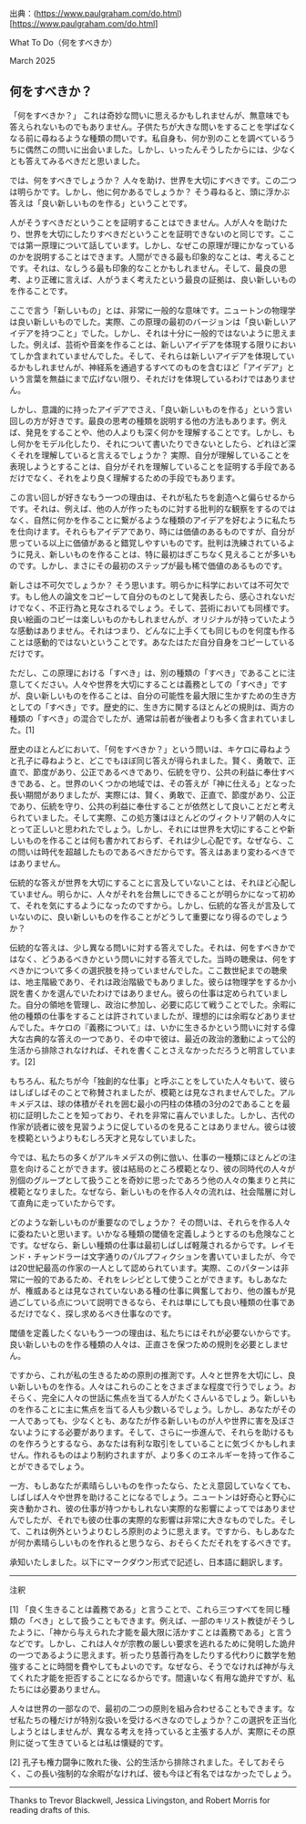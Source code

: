 出典：(https://www.paulgraham.com/do.html)[https://www.paulgraham.com/do.html]

What To Do（何をすべきか）

March 2025

## 何をすべきか？

「何をすべきか？」 これは奇妙な問いに思えるかもしれませんが、無意味でも答えられないものでもありません。子供たちが大きな問いをすることを学ばなくなる前に尋ねるような種類の問いです。私自身も、何か別のことを調べているうちに偶然この問いに出会いました。しかし、いったんそうしたからには、少なくとも答えてみるべきだと思いました。

では、何をすべきでしょうか？ 人々を助け、世界を大切にすべきです。この二つは明らかです。しかし、他に何かあるでしょうか？ そう尋ねると、頭に浮かぶ答えは「良い新しいものを作る」ということです。

人がそうすべきだということを証明することはできません。人が人々を助けたり、世界を大切にしたりすべきだということを証明できないのと同じです。ここでは第一原理について話しています。しかし、なぜこの原理が理にかなっているのかを説明することはできます。人間ができる最も印象的なことは、考えることです。それは、なしうる最も印象的なことかもしれません。そして、最良の思考、より正確に言えば、人がうまく考えたという最良の証拠は、良い新しいものを作ることです。

ここで言う「新しいもの」とは、非常に一般的な意味です。ニュートンの物理学は良い新しいものでした。実際、この原理の最初のバージョンは「良い新しいアイデアを持つこと」でした。しかし、それは十分に一般的ではないように思えました。例えば、芸術や音楽を作ることは、新しいアイデアを体現する限りにおいてしか含まれていませんでした。そして、それらは新しいアイデアを体現しているかもしれませんが、神経系を通過するすべてのものを含むほど「アイデア」という言葉を無益にまで広げない限り、それだけを体現しているわけではありません。

しかし、意識的に持ったアイデアでさえ、「良い新しいものを作る」という言い回しの方が好きです。最良の思考の種類を説明する他の方法もあります。例えば、発見をすることや、他の人よりも深く何かを理解することです。しかし、もし何かをモデル化したり、それについて書いたりできないとしたら、どれほど深くそれを理解していると言えるでしょうか？ 実際、自分が理解していることを表現しようとすることは、自分がそれを理解していることを証明する手段であるだけでなく、それをより良く理解するための手段でもあります。

この言い回しが好きなもう一つの理由は、それが私たちを創造へと偏らせるからです。それは、例えば、他の人が作ったものに対する批判的な観察をするのではなく、自然に何かを作ることに繋がるような種類のアイデアを好むように私たちを仕向けます。それらもアイデアであり、時には価値のあるものですが、自分が思っている以上に価値があると錯覚しやすいものです。批判は洗練されているように見え、新しいものを作ることは、特に最初はぎこちなく見えることが多いものです。しかし、まさにその最初のステップが最も稀で価値のあるものです。

新しさは不可欠でしょうか？ そう思います。明らかに科学においては不可欠です。もし他人の論文をコピーして自分のものとして発表したら、感心されないだけでなく、不正行為と見なされるでしょう。そして、芸術においても同様です。良い絵画のコピーは楽しいものかもしれませんが、オリジナルが持っていたような感動はありません。それはつまり、どんなに上手くても同じものを何度も作ることは感動的ではないということです。あなたはただ自分自身をコピーしているだけです。

ただし、この原理における「すべき」は、別の種類の「すべき」であることに注意してください。人々や世界を大切にすることは義務としての「すべき」ですが、良い新しいものを作ることは、自分の可能性を最大限に生かすための生き方としての「すべき」です。歴史的に、生き方に関するほとんどの規則は、両方の種類の「すべき」の混合でしたが、通常は前者が後者よりも多く含まれていました。[1]

歴史のほとんどにおいて、「何をすべきか？」という問いは、キケロに尋ねようと孔子に尋ねようと、どこでもほぼ同じ答えが得られました。賢く、勇敢で、正直で、節度があり、公正であるべきであり、伝統を守り、公共の利益に奉仕すべきである、と。世界のいくつかの地域では、その答えが「神に仕える」となった長い期間がありましたが、実際には、賢く、勇敢で、正直で、節度があり、公正であり、伝統を守り、公共の利益に奉仕することが依然として良いことだと考えられていました。そして実際、この処方箋はほとんどのヴィクトリア朝の人々にとって正しいと思われたでしょう。しかし、それには世界を大切にすることや新しいものを作ることは何も書かれておらず、それは少し心配です。なぜなら、この問いは時代を超越したものであるべきだからです。答えはあまり変わるべきではありません。

伝統的な答えが世界を大切にすることに言及していないことは、それほど心配していません。明らかに、人々がそれを台無しにできることが明らかになって初めて、それを気にするようになったのですから。しかし、伝統的な答えが言及していないのに、良い新しいものを作ることがどうして重要になり得るのでしょうか？

伝統的な答えは、少し異なる問いに対する答えでした。それは、何をすべきかではなく、どうあるべきかという問いに対する答えでした。当時の聴衆は、何をすべきかについて多くの選択肢を持っていませんでした。ここ数世紀までの聴衆は、地主階級であり、それは政治階級でもありました。彼らは物理学をするか小説を書くかを選んでいたわけではありません。彼らの仕事は定められていました。自分の領地を管理し、政治に参加し、必要に応じて戦うことでした。余暇に他の種類の仕事をすることは許されていましたが、理想的には余暇などありませんでした。キケロの『義務について』は、いかに生きるかという問いに対する偉大な古典的な答えの一つであり、その中で彼は、最近の政治的激動によって公的生活から排除されなければ、それを書くことさえなかっただろうと明言しています。[2]

もちろん、私たちが今「独創的な仕事」と呼ぶことをしていた人々もいて、彼らはしばしばそのことで称賛されましたが、模範とは見なされませんでした。アルキメデスは、球の体積がそれを囲む最小の円柱の体積の3分の2であることを最初に証明したことを知っており、それを非常に喜んでいました。しかし、古代の作家が読者に彼を見習うように促しているのを見ることはありません。彼らは彼を模範というよりもむしろ天才と見なしていました。

今では、私たちの多くがアルキメデスの例に倣い、仕事の一種類にほとんどの注意を向けることができます。彼は結局のところ模範となり、彼の同時代の人々が別個のグループとして扱うことを奇妙に思ったであろう他の人々の集まりと共に模範となりました。なぜなら、新しいものを作る人々の流れは、社会階層に対して直角に走っていたからです。

どのような新しいものが重要なのでしょうか？ その問いは、それらを作る人々に委ねたいと思います。いかなる種類の閾値を定義しようとするのも危険なことです。なぜなら、新しい種類の仕事は最初しばしば軽蔑されるからです。レイモンド・チャンドラーは文字通りのパルプフィクションを書いていましたが、今では20世紀最高の作家の一人として認められています。実際、このパターンは非常に一般的であるため、それをレシピとして使うことができます。もしあなたが、権威あるとは見なされていないある種の仕事に興奮しており、他の誰もが見過ごしている点について説明できるなら、それは単にしても良い種類の仕事であるだけでなく、探し求めるべき仕事なのです。

閾値を定義したくないもう一つの理由は、私たちにはそれが必要ないからです。良い新しいものを作る種類の人々は、正直さを保つための規則を必要としません。

ですから、これが私の生きるための原則の推測です。人々と世界を大切にし、良い新しいものを作る。人々はこれらのことをさまざまな程度で行うでしょう。おそらく、完全に人々の世話に焦点を当てる人がたくさんいるでしょう。新しいものを作ることに主に焦点を当てる人も少数いるでしょう。しかし、あなたがその一人であっても、少なくとも、あなたが作る新しいものが人や世界に害を及ぼさないようにする必要があります。そして、さらに一歩進んで、それらを助けるものを作ろうとするなら、あなたは有利な取引をしていることに気づくかもしれません。作れるものはより制約されますが、より多くのエネルギーを持って作ることができるでしょう。

一方、もしあなたが素晴らしいものを作ったなら、たとえ意図していなくても、しばしば人々や世界を助けることになるでしょう。ニュートンは好奇心と野心に突き動かされ、彼の仕事が持つかもしれない実際的な影響によってではありませんでしたが、それでも彼の仕事の実際的な影響は非常に大きなものでした。そして、これは例外というよりむしろ原則のように思えます。ですから、もしあなたが何か素晴らしいものを作れると思うなら、おそらくただそれをするべきです。

承知いたしました。以下にマークダウン形式で記述し、日本語に翻訳します。

---

注釈

[1]
「良く生きることは義務である」と言うことで、これら三つすべてを同じ種類の「べき」として扱うこともできます。例えば、一部のキリスト教徒がそうしたように、「神から与えられた才能を最大限に活かすことは義務である」と言うなどです。しかし、これは人々が宗教の厳しい要求を逃れるために発明した詭弁の一つであるように思えます。祈ったり慈善行為をしたりする代わりに数学を勉強することに時間を費やしてもよいのです。なぜなら、そうでなければ神が与えてくれた才能を拒否することになるからです。間違いなく有用な詭弁ですが、私たちには必要ありません。

人々は世界の一部なので、最初の二つの原則を組み合わせることもできます。なぜ私たちの種だけが特別な扱いを受けるべきなのでしょうか？この選択を正当化しようとはしませんが、異なる考えを持っていると主張する人が、実際にその原則に従って生きているとは私は懐疑的です。

[2]
孔子も権力闘争に敗れた後、公的生活から排除されました。そしておそらく、この長い強制的な余暇がなければ、彼も今ほど有名ではなかったでしょう。

---

Thanks to Trevor Blackwell, Jessica Livingston, and Robert Morris for reading drafts of this.

